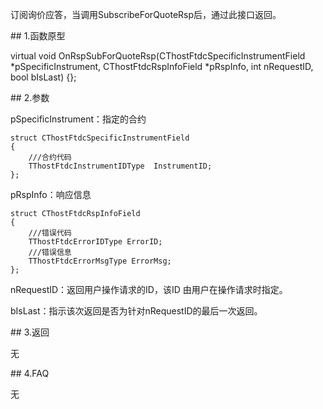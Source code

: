 <p>订阅询价应答，当调用SubscribeForQuoteRsp后，通过此接口返回。</p>
<span class="anchor" id="f1514751-47ea-49e4-bd00-d639d21d1a19"></span>
## 1.函数原型
<p>virtual void OnRspSubForQuoteRsp(CThostFtdcSpecificInstrumentField *pSpecificInstrument, CThostFtdcRspInfoField *pRspInfo, int nRequestID, bool bIsLast) {};</p>
<span class="anchor" id="c78b33e8-a867-48c5-ad87-c9c3acbe817a"></span>
## 2.参数
<p>pSpecificInstrument：指定的合约</p>
<pre><code>struct CThostFtdcSpecificInstrumentField
{
    ///合约代码
    TThostFtdcInstrumentIDType  InstrumentID;
};
</code></pre>
<p>pRspInfo：响应信息</p>
<pre><code>struct CThostFtdcRspInfoField
{
    ///错误代码
    TThostFtdcErrorIDType ErrorID;
    ///错误信息
    TThostFtdcErrorMsgType ErrorMsg;
};
</code></pre>
<p>nRequestID：返回用户操作请求的ID，该ID 由用户在操作请求时指定。</p>
<p>bIsLast：指示该次返回是否为针对nRequestID的最后一次返回。</p>
<span class="anchor" id="78727d4d-a72d-4986-aad5-4f520ff25fb5"></span>
## 3.返回
<p>无</p>
<span class="anchor" id="aedee483-ef7f-4c88-86bb-88801d40d9ef"></span>
## 4.FAQ
<p>无</p>
